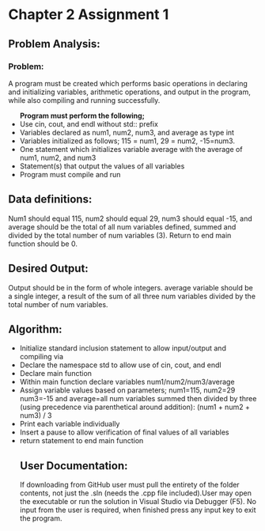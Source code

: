 # Chapter 2 Assignment 1

<h2>Problem Analysis:</h2>
<h3>Problem:</h3> A program must be created which performs basic operations in declaring and initializing variables, arithmetic operations, and output in the program, while also compiling and running successfully. 
<ul><strong>Program must perform the following;</strong>
<li>	Use cin, cout, and endl without std:: prefix</li>
<li>	Variables declared as num1, num2, num3, and average as type int</li>
<li>	Variables initialized as follows; 115 = num1, 29 = num2, -15=num3.</li>
<li>	One statement which initializes variable average with the average of num1, num2, and num3</li>
<li>	Statement(s) that output the values of all variables</li>
<li>	Program must compile and run </li>
</ul>
<h2>Data definitions:</h2>
<p>Num1 should equal 115, num2 should equal 29, num3 should equal -15, and average should be the total of all num variables defined, summed and divided by the total number of num variables (3). Return to end main function should be 0.</p>
<h2>Desired Output:</h2>
Output should be in the form of whole integers. average variable should be a single integer, a result of the sum of all three num variables divided by the total number of num variables. 

<h2>Algorithm:</h2>
<ul>
<li>	Initialize standard inclusion statement to allow input/output and compiling via <iostream></li>
<li>	Declare the namespace std to allow use of cin, cout, and endl </li>
<li>	Declare main function</li>
<li>	Within main function declare variables num1/num2/num3/average</li>
<li>	Assign variable values based on parameters; num1=115, num2=29 num3=-15 and average=all num variables summed then divided by three (using precedence via parenthetical around addition): (num1 + num2 + num3) / 3</li>
<li>	Print each variable individually</li> 
<li>	Insert a pause to allow verification of final values of all variables</li>
<li>	return statement to end main function</li>
<h2>User Documentation:</h2>
<p>If downloading from GitHub user must pull the entirety of the folder contents, not just the .sln (needs the .cpp file included).User may open the executable or run the solution in Visual Studio via Debugger (F5). No input from the user is required, when finished press any input key to exit the program. </p>
